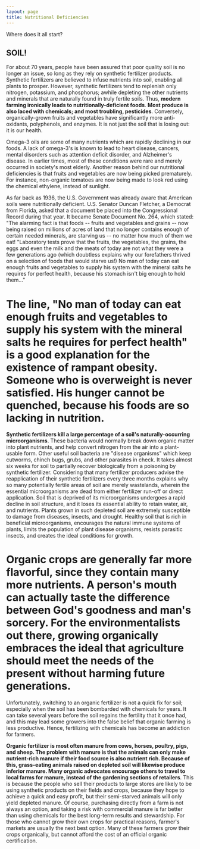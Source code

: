 ```yaml
---
layout: page
title: Nutritional Deficiencies
---
```


Where does it all start?

## SOIL!

For about 70 years, people have been assured that poor quality soil is no longer an issue, so long as they rely on synthetic fertilizer products. Synthetic fertilizers are believed to infuse nutrients into soil, enabling all plants to prosper. However, synthetic fertilizers tend to replenish only nitrogen, potassium, and phosphorus; awhile depleting the other nutrients and minerals that are naturally found in truly fertile soils. Thus, **modern farming ironically leads to nutritionally-deficient foods**. __Most produce is also laced with chemicals; and most troubling, pesticides__. Conversely, organically-grown fruits and vegetables have significantly more anti-oxidants, polyphenols, and enzymes. It is not just the soil that is losing out: it is our health.

Omega-3 oils are some of many nutrients which are rapidly declining in our foods. A lack of omega-3's is known to lead to heart disease, cancers, mental disorders such as attention deficit disorder, and Alzheimer's disease. In earlier times, most of these conditions were rare and merely occurred in society's most elderly.
Another reason behind our nutritional deficiencies is that fruits and vegetables are now being picked prematurely. For instance, non-organic tomatoes are now being made to look red using the chemical ethylene, instead of sunlight.

As far back as 1936, the U.S. Government was already aware that American soils were nutritionally deficient. U.S. Senator Duncan Fletcher, a Democrat from Florida, asked that a document be placed into the Congressional Record during that year. It became Senate Document No. 264, which stated:
"The alarming fact is that foods -- fruits and vegetables and grains -- now being raised on millions of acres of land that no longer contains enough of certain needed minerals, are starving us -- no matter how much of them we eat!
"Laboratory tests prove that the fruits, the vegetables, the grains, the eggs and even the milk and the meats of today are not what they were a few generations ago (which doubtless explains why our forefathers thrived on a selection of foods that would starve us!) No man of today can eat enough fruits and vegetables to supply his system with the mineral salts he requires for perfect health, because his stomach isn't big enough to hold them..."

# The line, "No man of today can eat enough fruits and vegetables to supply his system with the mineral salts he requires for perfect health" is a good explanation for the existence of rampant obesity. Someone who is overweight is never satisfied. His hunger cannot be quenched, because his foods are so lacking in nutrition.

**Synthetic fertilizers kill a large percentage of a soil's naturally-occurring microorganisms**. These bacteria would normally break down organic matter into plant nutrients, and help convert nitrogen from the air into a plant-usable form. Other useful soil bacteria are "disease organisms" which keep cutworms, chinch bugs, grubs, and other parasites in check. It takes almost six weeks for soil to partially recover biologically from a poisoning by synthetic fertilizer. Considering that many fertilizer producers advise the reapplication of their synthetic fertilizers every three months explains why so many potentially fertile areas of soil are merely wastelands, wherein the essential microorganisms are dead from either fertilizer run-off or direct application. Soil that is deprived of its microorganisms undergoes a rapid decline in soil structure, and it loses its essential ability to retain water, air, and nutrients. Plants grown in such depleted soil are extremely susceptible to damage from diseases, insects, and drought. Healthy soil that is rich in beneficial microorganisms, encourages the natural immune systems of plants, limits the population of plant disease organisms, resists parasitic insects, and creates the ideal conditions for growth.

# Organic crops are generally far more flavorful, since they contain many more nutrients. A person's mouth can actually taste the difference between God's goodness and man's sorcery. For the environmentalists out there, growing organically embraces the ideal that agriculture should meet the needs of the present without harming future generations.

Unfortunately, switching to an organic fertilizer is not a quick fix for soil; especially when the soil has been bombarded with chemicals for years. It can take several years before the soil regains the fertility that it once had, and this may lead some growers into the false belief that organic farming is less productive. Hence, fertilizing with chemicals has become an addiction for farmers.

**Organic fertilizer is most often manure from cows, horses, poultry, pigs, and sheep. The problem with manure is that the animals can only make nutrient-rich manure if their food source is also nutrient rich. Because of this, grass-eating animals raised on depleted soil will likewise produce inferior manure. Many organic advocates encourage others to travel to local farms for manure, instead of the gardening sections of retailers**. This is because the people who sell their products to large stores are likely to be using synthetic products on their fields and crops, because they hope to achieve a quick and easy profit, but their semi-starved animals will only yield depleted manure. Of course, purchasing directly from a farm is not always an option, and taking a risk with commercial manure is far better than using chemicals for the best long-term results and stewardship.
For those who cannot grow their own crops for practical reasons, farmer's markets are usually the next best option. Many of these farmers grow their crops organically, but cannot afford the cost of an official organic certification.
